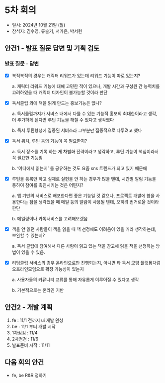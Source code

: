 # 5차 회의
- 일시: 2024년 10월 21일 (월)
- 참석자: 김수영, 류슬기, 서가은, 박서현

## 안건1 - 발표 질문 답변 및 기획 검토
### 발표 질문 - 답변
- [x] 북적북적의 경우는 캐릭터 리워드가 있는데 리워드 기능이 따로 있는지?

    a. 캐릭터 리워드 기능에 대해 고민한 적이 있으나, 개발 시간과 구성원 간 능력치를 고려하였을 때 캐릭터 디자인이 불가능할 것이라 판단
- [x] 독서클럽 외에 책을 읽게 만드는 홍보기능은 없나?

    a. 독서클럽까지가 서비스 내에서 다룰 수 있는 기능적 홍보의 최대한이라고 생각, 더 추가하게 된다면 루틴 기능을 해칠 수 있다고 생각했다 
    
    b. 독서 루틴형성에 집중된 서비스라 그부분만 집중적으로 다루려고 했다
- [x] 독서 위치, 루틴 등의 기능이 꼭 필요한지?
    
    a. 독서 장소를 기록 하는 게 차별화 전략이라고 생각하고, 루틴 기능이 핵심이라서 꼭 필요한 기능임
    
    b. ‘어디에서 읽는지’ 를 공유하는 것도 요즘 sns 트렌드가 되고 있기 때문에  
- [x] 루틴을 등록만 하고 실제로 실현을 안 하는 경우가 많을 텐데, 시간별 알림 기능을 통하여 참여를 촉진시키는 것은 어떤지?
    
    a. 앱 기반의 서비스로 배포한다면 좋은 기능일 것 같으나, 프로젝트 개발에 웹을 사용한다는 점을 생각했을 때 메일 등의 알람이 사용될 텐데, 오히려 번거로울 것이라 판단
    
    b. 메일링이나 카톡서비스를 고려해보겠음
- [x] 책을 안 읽던 사람들이 책을 읽을 때 책 선정에도 어려움이 있을 거라 생각하는데, 보완할 수 있는지?
    
    a. 독서 클럽에 참여해서 다른 사람이 읽고 있는 책을 참고해 읽을 책을 선정하는 방법이 있을 수 있음.
- [x] 리딩클럽 서비스의 경우 온라인으로만 진행되는지, 아니면 타 독서 모임 플랫폼처럼 오프라인모임으로 확장 가능성이 있는지
    
    a. 사용자들의 커뮤니티 교류를 통해 자유롭게 이루어질 수 있다고 생각
    
    b. 기본적으로는 온라인 기반
## 안건2 - 개발 계획
1. fe : 11/1 전까지 ui 개발 완성
2. be : 11/1 부터 개발 시작
3. 1차점검 : 11/4
4. 2차점검 : 11/6 
5. 발표준비 시작 : 11/11 
## 다음 회의 안건
- fe, be R&R 정하기
